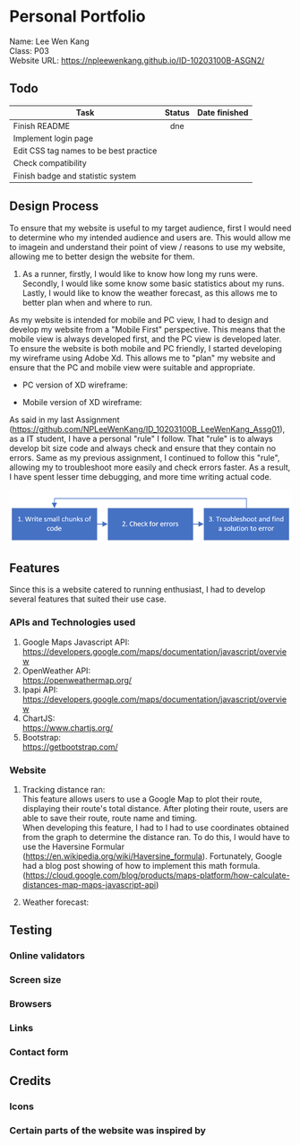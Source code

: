 # Personal Portfolio
Name: Lee Wen Kang<br />
Class: P03<br />
Website URL: https://npleewenkang.github.io/ID-10203100B-ASGN2/<br/>

## Todo
| Task        | Status           | Date finished  |
| ------------- |:-------------:| -----:|
| Finish README      | dne |  |
| Implement login page      |  |  |
| Edit CSS tag names to be best practice      |      |    |
| Check compatibility |       |     |
| Finish badge and statistic system |       |     |
## Design Process
To ensure that my website is useful to my target audience, first I would need to determine who my intended audience and users are. This would allow me to imagein and understand their point of view /  reasons to use my website, allowing me to better design the website for them.</br>
1. As a runner, firstly, I would like to know how long my runs were. Secondly, I would like some know some basic statistics about my runs. Lastly, I would like to know the weather forecast, as this allows me to better plan when and where to run.

As my website is intended for mobile and PC view, I had to design and develop my website from a "Mobile First" perspective. This means that the mobile view is always developed first, and the PC view is developed later. To ensure the website is both mobile and PC friendly, I started developing my wireframe using Adobe Xd. This allows me to "plan" my website and ensure that the PC and mobile view were suitable and appropriate.</br>

* PC version of XD wireframe: 

* Mobile version of XD wireframe: 

As said in my last Assignment (https://github.com/NPLeeWenKang/ID_10203100B_LeeWenKang_Assg01), as a IT student, I have a personal "rule" I follow. That "rule" is to always develop bit size code and always check and ensure that they contain no errors. Same as my previous assignment, I continued to follow this "rule", allowing my to troubleshoot more easily and check errors faster. As a result, I have spent lesser time debugging, and more time writing actual code.

![development process](https://github.com/NPLeeWenKang/ID_10203100B_LeeWenKang_Assg01/blob/master/github-README-src/development-process.PNG?raw=true)
## Features
Since this is a website catered to running enthusiast, I had to develop several features that suited their use case.

### APIs and Technologies used
1. Google Maps Javascript API:</br>
https://developers.google.com/maps/documentation/javascript/overview
1. OpenWeather API:</br>
https://openweathermap.org/
1. Ipapi API:</br>
https://developers.google.com/maps/documentation/javascript/overview
4. ChartJS:</br>
https://www.chartjs.org/
5. Bootstrap:</br>
https://getbootstrap.com/

### Website
1. Tracking distance ran:</br>
This feature allows users to use a Google Map to plot their route, displaying their route's total distance. After ploting their route, users are able to save their route, route name and timing.</br>
When developing this feature, I had to I had to use coordinates obtained from the graph to determine the distance ran. To do this, I would have to use the Haversine Formular (https://en.wikipedia.org/wiki/Haversine_formula). Fortunately, Google had a blog post showing of how to implement this math formula. (https://cloud.google.com/blog/products/maps-platform/how-calculate-distances-map-maps-javascript-api) </br>

2. Weather forecast:</br>

## Testing

### Online validators

### Screen size

### Browsers

### Links

### Contact form

## Credits
### Icons

### Certain parts of the website was inspired by

